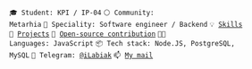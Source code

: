 <code>🎓 Student: KPI / IP-04</code>
<code>⚪ Community: Metarhia</code>
<code>👷 Speciality: Software engineer / Backend</code>
<code>💡 [Skills](SKILLS.md)</code><br>
<code>🧻 [Projects](PROJECTS.md)</code>
<code>👀 [Open-source contribution](CONTRIBUTION.md)</code>
<code>🧑‍💻 Languages: JavaScript</code>
<code>📦 Tech stack: Node.JS, PostgreSQL, MySQL</code>
<code>💬 Telegram: [@iLabiak](https://telegram.me/iLabiak)</code>
<code>📫 [My mail](mailto:labyak.ivan2003@gmail.com)</code>
